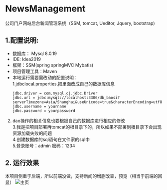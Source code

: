 # NewsManagement
公司门户网站后台新闻管理系统（SSM, tomcat, Ueditor, Jquery, bootstrap) <br>
## 1.配置说明:<br>
* 数据库： Mysql 8.0.19  
* IDE: Idea2019
* 框架：SSM(spring springMVC Mybatis)
* 项目管理工具：Maven
* 本地运行需要需改动的配置说明：  
1.jdbclocal.properties,把里面改成自己的数据库信息  
     ```
     jdbc.driver = com.mysql.cj.jdbc.Driver    
     jdbc.url = jdbc:mysql://localhost:3306/db_baosi?serverTimezone=Asia/Shanghai&useUnicode=true&characterEncoding=utf8&useSSL=true
     jdbc.username = yourname  
     jdbc.password = yourpassword
     ```  
2. dao操作的相关信息也要根据自己的数据库进行相应的修改  
3.我是把项目部署再tomcat的根目录下的，所以如果不部署到根目录下会出现资源加载失败的问题  
4.创建数据库的sql语句在文件家的sql中  
5.登录账号：admin  密码：1234  
## 2. 运行效果  
本项目侧重于后端，所以前端没做，支持新闻的增删改查，预览（相当于前端的回显）
![主页](https://github.com/xiejibing/NewsManagement/blob/master/AjaxJson2/image/主页.JPG)















